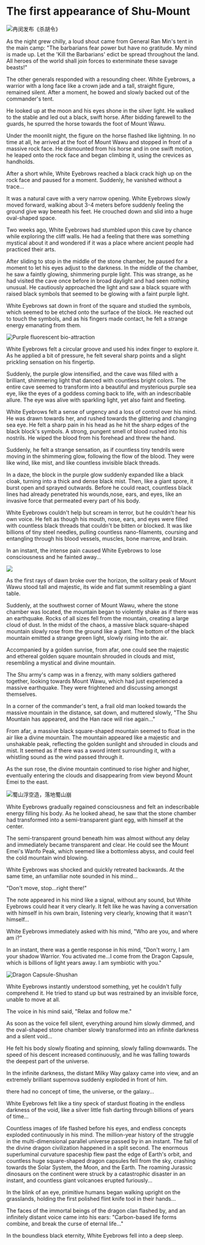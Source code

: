 # The first appearance of Shu-Mount

![冉闵发布《杀胡令》](../.gitbook/assets/123.jpg)

As the night grew chilly, a loud shout came from General Ran Min's tent in the main camp: "The barbarians fear power but have no gratitude. My mind is made up. Let the 'Kill the Barbarians' edict be spread throughout the land. All heroes of the world shall join forces to exterminate these savage beasts!"

The other generals responded with a resounding cheer. White Eyebrows, a warrior with a long face like a crown jade and a tall, straight figure, remained silent. After a moment, he bowed and slowly backed out of the commander's tent.



He looked up at the moon and his eyes shone in the silver light. He walked to the stable and led out a black, swift horse. After bidding farewell to the guards, he spurred the horse towards the foot of Mount Wawu.

Under the moonlit night, the figure on the horse flashed like lightning. In no time at all, he arrived at the foot of Mount Wawu and stopped in front of a massive rock face. He dismounted from his horse and in one swift motion, he leaped onto the rock face and began climbing it, using the crevices as handholds.

After a short while, White Eyebrows reached a black crack high up on the rock face and paused for a moment. Suddenly, he vanished without a trace...

It was a natural cave with a very narrow opening. White Eyebrows slowly moved forward, walking about 3-4 meters before suddenly feeling the ground give way beneath his feet. He crouched down and slid into a huge oval-shaped space.

Two weeks ago, White Eyebrows had stumbled upon this cave by chance while exploring the cliff walls. He had a feeling that there was something mystical about it and wondered if it was a place where ancient people had practiced their arts.

After sliding to stop in the middle of the stone chamber, he paused for a moment to let his eyes adjust to the darkness. In the middle of the chamber, he saw a faintly glowing, shimmering purple light. This was strange, as he had visited the cave once before in broad daylight and had seen nothing unusual. He cautiously approached the light and saw a black square with raised black symbols that seemed to be glowing with a faint purple light.

White Eyebrows sat down in front of the square and studied the symbols, which seemed to be etched onto the surface of the block. He reached out to touch the symbols, and as his fingers made contact, he felt a strange energy emanating from them.

![Purple fluorescent bio-attraction](../.gitbook/assets/maxresdefault.jpeg)

White Eyebrows felt a circular groove and used his index finger to explore it. As he applied a bit of pressure, he felt several sharp points and a slight prickling sensation on his fingertip.

Suddenly, the purple glow intensified, and the cave was filled with a brilliant, shimmering light that danced with countless bright colors. The entire cave seemed to transform into a beautiful and mysterious purple sea eye, like the eyes of a goddess coming back to life, with an indescribable allure. The eye was alive with sparkling light, yet also faint and fleeting.

White Eyebrows felt a sense of urgency and a loss of control over his mind. He was drawn towards her, and rushed towards the glittering and changing sea eye. He felt a sharp pain in his head as he hit the sharp edges of the black block's symbols. A strong, pungent smell of blood rushed into his nostrils. He wiped the blood from his forehead and threw the hand.

Suddenly, he felt a strange sensation, as if countless tiny tendrils were moving in the shimmering glow, following the flow of the blood. They were like wind, like mist, and like countless invisible black threads.

In a daze, the block in the purple glow suddenly expanded like a black cloak, turning into a thick and dense black mist. Then, like a giant spore, it burst open and sprayed outwards. Before he could react, countless black lines had already penetrated his wounds,nose, ears, and eyes, like an invasive force that permeated every part of his body.

White Eyebrows couldn't help but scream in terror, but he couldn't hear his own voice. He felt as though his mouth, nose, ears, and eyes were filled with countless black threads that couldn't be bitten or blocked. It was like billions of tiny steel needles, pulling countless nano-filaments, coursing and entangling through his blood vessels, muscles, bone marrow, and brain.

In an instant, the intense pain caused White Eyebrows to lose consciousness and he fainted away...

![](../.gitbook/assets/仙山.jpeg)

As the first rays of dawn broke over the horizon, the solitary peak of Mount Wawu stood tall and majestic, its wide and flat summit resembling a giant table.

Suddenly, at the southwest corner of Mount Wawu, where the stone chamber was located, the mountain began to violently shake as if there was an earthquake. Rocks of all sizes fell from the mountain, creating a large cloud of dust. In the midst of the chaos, a massive black square-shaped mountain slowly rose from the ground like a giant. The bottom of the black mountain emitted a strange green light, slowly rising into the air.

Accompanied by a golden sunrise, from afar, one could see the majestic and ethereal golden square mountain shrouded in clouds and mist, resembling a mystical and divine mountain.

The Shu army's camp was in a frenzy, with many soldiers gathered together, looking towards Mount Wawu, which had just experienced a massive earthquake. They were frightened and discussing amongst themselves.

In a corner of the commander's tent, a frail old man looked towards the massive mountain in the distance, sat down, and muttered slowly, "The Shu Mountain has appeared, and the Han race will rise again..."

From afar, a massive black square-shaped mountain seemed to float in the air like a divine mountain. The mountain appeared like a majestic and unshakable peak, reflecting the golden sunlight and shrouded in clouds and mist. It seemed as if there was a sword intent surrounding it, with a whistling sound as the wind passed through it.

As the sun rose, the divine mountain continued to rise higher and higher, eventually entering the clouds and disappearing from view beyond Mount Emei to the east.

![蜀山浮空造，落地蜀山崩                                    ](../.gitbook/assets/1000.jpeg)

White Eyebrows gradually regained consciousness and felt an indescribable energy filling his body. As he looked ahead, he saw that the stone chamber had transformed into a semi-transparent giant egg, with himself at the center.

The semi-transparent ground beneath him was almost without any delay and immediately became transparent and clear. He could see the Mount Emei's Wanfo Peak, which seemed like a bottomless abyss, and could feel the cold mountain wind blowing.

White Eyebrows was shocked and quickly retreated backwards. At the same time, an unfamiliar note sounded in his mind...

"Don't move, stop...right there!"

The note appeared in his mind like a signal, without any sound, but White Eyebrows could hear it very clearly. It felt like he was having a conversation with himself in his own brain, listening very clearly, knowing that it wasn't himself...

White Eyebrows immediately asked with his mind, "Who are you, and where am i?"

In an instant, there was a gentle response in his mind, "Don't worry, I am your shadow Warrior. You activated me...I come from the Dragon Capsule, which is billions of light years away. I am symbiotic with you."

![Dragon Capsule-Shushan](../.gitbook/assets/1.png)

White Eyebrows instantly understood something, yet he couldn't fully comprehend it. He tried to stand up but was restrained by an invisible force, unable to move at all.

The voice in his mind said, "Relax and follow me."

As soon as the voice fell silent, everything around him slowly dimmed, and the oval-shaped stone chamber slowly transformed into an infinite darkness and a silent void...

He felt his body slowly floating and spinning, slowly falling downwards. The speed of his descent increased continuously, and he was falling towards the deepest part of the universe.

In the infinite darkness, the distant Milky Way galaxy came into view, and an extremely brilliant supernova suddenly exploded in front of him.

there had no concept of time, the universe, or the galaxy...

White Eyebrows felt like a tiny speck of stardust floating in the endless darkness of the void, like a silver little fish darting through billions of years of time...

Countless images of life flashed before his eyes, and endless concepts exploded continuously in his mind. The million-year history of the struggle in the multi-dimensional parallel universe passed by in an instant. The fall of the divine dragon civilization happened in a split second. The enormous superluminal curvature spaceship flew past the edge of Earth's orbit, and countless huge square-shaped dragon capsules fell from the sky, crashing towards the Solar System, the Moon, and the Earth. The roaming Jurassic dinosaurs on the continent were struck by a catastrophic disaster in an instant, and countless giant volcanoes erupted furiously...

In the blink of an eye, primitive humans began walking upright on the grasslands, holding the first polished flint knife tool in their hands...

The faces of the immortal beings of the dragon clan flashed by, and an infinitely distant voice came into his ears: "Carbon-based life forms combine, and break the curse of eternal life..."

In the boundless black eternity, White Eyebrows fell into a deep sleep.
